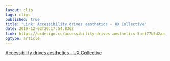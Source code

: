```yaml
---
layout: clip 
tags: clips 
published: true 
title: "Link: Accessibility drives aesthetics - UX Collective" 
date: 2019-12-02T20:17:54.836Z 
link: https://uxdesign.cc/accessibility-drives-aesthetics-5aef77b5d2aa 
ogtype: article 
---
```

[Accessibility drives aesthetics - UX Collective](https://uxdesign.cc/accessibility-drives-aesthetics-5aef77b5d2aa) 
